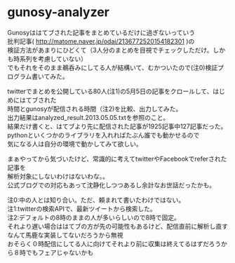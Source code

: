 gunosy-analyzer
===============
Gunosyははてブされた記事をまとめているだけに過ぎないっていう  
批判記事( http://matome.naver.jp/odai/2136772520154182301 )の  
検証方法があまりにひどくて（3人分のまとめを目視でチェックしただけ。しかも時系列を考慮していない）  
でもそれをそのまま鵜呑みにしてる人が結構いて、むかついたので(注0)検証プログラム書いてみた。 

twitterでまとめを公開している80人(注1)の5月5日の記事をクロールして、はじめにはてブされた  
時間とgunosyが配信される時間（注2)を比較、出力してみた。  
出力結果はanalyzed_result.2013.05.05.txtを参照のこと。  
結果だけ書くと、はてブより先に配信された記事が1925記事中127記事だった。  
pythonといくつかのライブラリを入れればたぶん誰でも動かせるので  
気になる人は自分の環境で動かしてみて欲しい。  

まぁやってから気づいたけど、常識的に考えてtwitterやFacebookでreferされた記事を  
解析対象にしないわけはないわな。。  
公式ブログでの対応もあって沈静化しつつあるし余計なお世話だったかも。  

注0:中の人とは知り合い。ただ、頼まれて書いたわけではない。  
注1:twitterの検索APIで、最新ツイートから検索した。  
注2:デフォルトの8時のままの人が多いらしいので8時で固定。  
それより遅い場合ははてブの方が先の可能性もあるけど、配信直前に解析し直すなんて馬鹿な実装してないだろうから無視  
おそらく０時配信にしてる人に向けてそれより前に収集は終えてるはずだろうから８時でもフェアじゃないかも  


